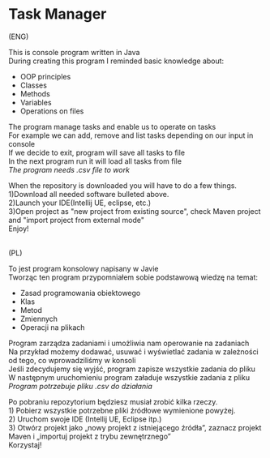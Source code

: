 # Task Manager 
(ENG) </br>
<p> This is console program written in Java  </br>
During creating this program I reminded basic knowledge about: 
<ul> 
<li>OOP principles </li> 
<li>Classes</li>
<li>Methods</li> 
<li>Variables</li> 
<li>Operations on files</li> 
</ul>
The program manage tasks and enable us to operate on tasks </br> 
For example we can add, remove and list tasks depending on our input in console</br>
If we decide to exit, program will save all tasks to file <br>
In the next program run it will load all tasks from file <br>
<i>The program needs .csv file to work</i></p>
<p>When the repository is downloaded you will have to do a few things.</br>
1)Download all needed software bulleted above. </br>
2)Launch your IDE(Intellij UE, eclipse, etc.) </br>
3)Open project as "new project from existing source", check Maven project and "import project from external mode"</br>
Enjoy!</p> 
</br>
(PL) </br>
<p> To jest program konsolowy napisany w Javie  </br>
Tworząc ten program przypomniałem sobie podstawową wiedzę na temat:
<ul> 
<li>Zasad programowania obiektowego</li> 
<li>Klas</li>
<li>Metod</li> 
<li>Zmiennych</li> 
<li>Operacji na plikach</li> 
</ul>
Program zarządza zadaniami i umożliwia nam operowanie na zadaniach </br> 
Na przykład możemy dodawać, usuwać i wyświetlać zadania w zależności od tego, co wprowadziliśmy w konsoli</br>
Jeśli zdecydujemy się wyjść, program zapisze wszystkie zadania do pliku <br>
W następnym uruchomieniu program załaduje wszystkie zadania z pliku<br>
<i>Program potrzebuje pliku .csv do działania</i></p>
<p>Po pobraniu repozytorium będziesz musiał zrobić kilka rzeczy.</br>
1) Pobierz wszystkie potrzebne pliki źródłowe wymienione powyżej. </br>
2) Uruchom swoje IDE (Intellij UE, Eclipse itp.) </br>
3) Otwórz projekt jako „nowy projekt z istniejącego źródła”, zaznacz projekt Maven i „importuj projekt z trybu zewnętrznego”</br>
Korzystaj!</p>
